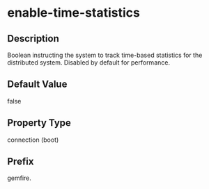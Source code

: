 # enable-time-statistics

## Description

Boolean instructing the system to track time-based statistics for the distributed system. Disabled by default for performance.

## Default Value

false

## Property Type

connection (boot)

## Prefix

gemfire.
